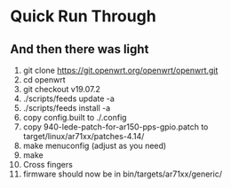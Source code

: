 # Quick Run Through

## And then there was light

1. git clone https://git.openwrt.org/openwrt/openwrt.git
2. cd openwrt
3. git checkout v19.07.2
4. ./scripts/feeds update -a
5. ./scripts/feeds install -a
6. copy config.built to ./.config
7. copy 940-lede-patch-for-ar150-pps-gpio.patch to target/linux/ar71xx/patches-4.14/
8. make menuconfig (adjust as you need)
9. make
10. Cross fingers
11. firmware should now be in bin/targets/ar71xx/generic/
